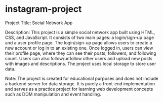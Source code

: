 # instagram-project

Project Title: Social Network App

Description: This project is a simple social network app built using HTML, CSS, and JavaScript. It consists of two main pages: a login/sign-up page and a user profile page. The login/sign-up page allows users to create a new account or log in to an existing one. Once logged in, users can view their profile page, where they can see their posts, followers, and following count. Users can also follow/unfollow other users and upload new posts with images and descriptions. The project uses local storage to store user data.

Note: The project is created for educational purposes and does not include a backend server for data storage. It is purely a front-end implementation and serves as a practice project for learning web development concepts such as DOM manipulation and event handling.
